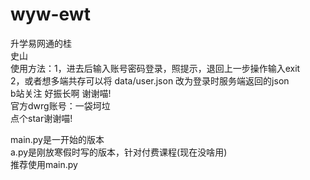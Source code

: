# wyw-ewt
升学易网通的桂  
史山  
使用方法：1，进去后输入账号密码登录，照提示，退回上一步操作输入exit  
          2，或者想多端共存可以将 data/user.json 改为登录时服务端返回的json  
b站关注 好振长啊 谢谢喵!  
官方dwrg账号：一袋坷垃  
点个star谢谢喵!  

  main.py是一开始的版本  
  a.py是刚放寒假时写的版本，针对付费课程(现在没啥用)  
  推荐使用main.py
